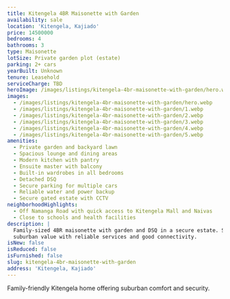 ```yaml
---
title: Kitengela 4BR Maisonette with Garden
availability: sale
location: 'Kitengela, Kajiado'
price: 14500000
bedrooms: 4
bathrooms: 3
type: Maisonette
lotSize: Private garden plot (estate)
parking: 2+ cars
yearBuilt: Unknown
tenure: Leasehold
serviceCharge: TBD
heroImage: /images/listings/kitengela-4br-maisonette-with-garden/hero.webp
images:
  - /images/listings/kitengela-4br-maisonette-with-garden/hero.webp
  - /images/listings/kitengela-4br-maisonette-with-garden/1.webp
  - /images/listings/kitengela-4br-maisonette-with-garden/2.webp
  - /images/listings/kitengela-4br-maisonette-with-garden/3.webp
  - /images/listings/kitengela-4br-maisonette-with-garden/4.webp
  - /images/listings/kitengela-4br-maisonette-with-garden/5.webp
amenities:
  - Private garden and backyard lawn
  - Spacious lounge and dining areas
  - Modern kitchen with pantry
  - Ensuite master with balcony
  - Built-in wardrobes in all bedrooms
  - Detached DSQ
  - Secure parking for multiple cars
  - Reliable water and power backup
  - Secure gated estate with CCTV
neighborhoodHighlights:
  - Off Namanga Road with quick access to Kitengela Mall and Naivas
  - Close to schools and health facilities
description: |
  Family-sized 4BR maisonette with garden and DSQ in a secure estate. Strong
  suburban value with reliable services and good connectivity.
isNew: false
isReduced: false
isFurnished: false
slug: kitengela-4br-maisonette-with-garden
address: 'Kitengela, Kajiado'
---
```

Family-friendly Kitengela home offering suburban comfort and security.
